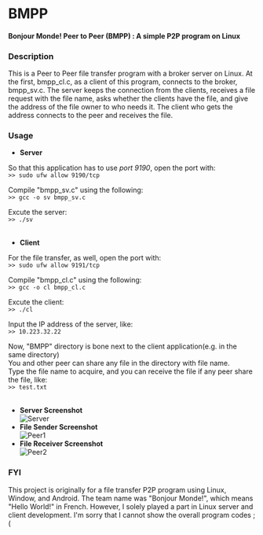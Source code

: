 # BMPP
#### Bonjour Monde! Peer to Peer (BMPP) : A simple P2P program on Linux  

### Description
This is a Peer to Peer file transfer program with a broker server on Linux. At the first, bmpp_cl.c, as a client of this program,
connects to the broker, bmpp_sv.c. The server keeps the connection from the clients, receives a file request with the file name,
asks whether the clients have the file, and give the address of the file owner to who needs it. The client who gets the address 
connects to the peer and receives the file.  

### Usage
* **Server**  

So that this application has to use _port 9190_, open the port with:  
```>> sudo ufw allow 9190/tcp```  
  
Compile "bmpp_sv.c" using the following:  
```>> gcc -o sv bmpp_sv.c```  
  
Excute the server:  
```>> ./sv```  
&nbsp;
&nbsp;
* **Client**  
  
For the file transfer, as well, open the port with:  
```>> sudo ufw allow 9191/tcp```  
  
Compile "bmpp_cl.c" using the following:  
```>> gcc -o cl bmpp_cl.c```  
  
Excute the client:  
```>> ./cl```  
  
Input the IP address of the server, like:  
```>> 10.223.32.22```  
  
Now, "BMPP" directory is bone next to the client application(e.g. in the same directory)  
You and other peer can share any file in the directory with file name.  
Type the file name to acquire, and you can receive the file if any peer share the file, like:  
```>> test.txt```  
&nbsp;
&nbsp;
* **Server Screenshot**  
![Server](./image/server.PNG)
&nbsp;
* **File Sender Screenshot**  
![Peer1](./image/sender.PNG)
&nbsp;
* **File Receiver Screenshot**  
![Peer2](./image/receiver.PNG)
&nbsp;
### FYI
This project is originally for a file transfer P2P program using Linux, Window, and Android.
The team name was "Bonjour Monde!", which means "Hello World!" in French.
However, I solely played a part in Linux server and client development.
I'm sorry that I cannot show the overall program codes ;(
